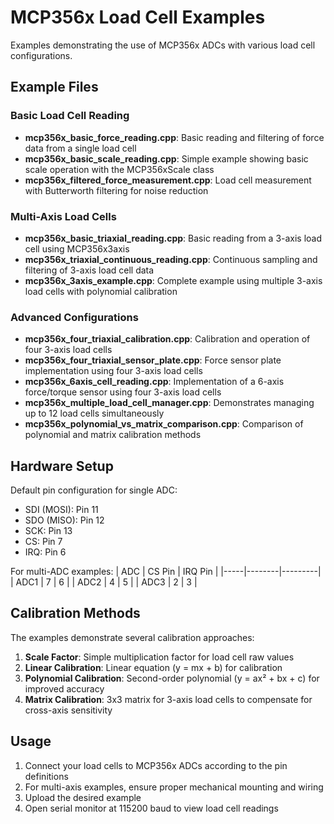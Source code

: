 # MCP356x Load Cell Examples

Examples demonstrating the use of MCP356x ADCs with various load cell configurations.

## Example Files

### Basic Load Cell Reading
- **mcp356x_basic_force_reading.cpp**: Basic reading and filtering of force data from a single load cell
- **mcp356x_basic_scale_reading.cpp**: Simple example showing basic scale operation with the MCP356xScale class
- **mcp356x_filtered_force_measurement.cpp**: Load cell measurement with Butterworth filtering for noise reduction

### Multi-Axis Load Cells
- **mcp356x_basic_triaxial_reading.cpp**: Basic reading from a 3-axis load cell using MCP356x3axis
- **mcp356x_triaxial_continuous_reading.cpp**: Continuous sampling and filtering of 3-axis load cell data
- **mcp356x_3axis_example.cpp**: Complete example using multiple 3-axis load cells with polynomial calibration

### Advanced Configurations
- **mcp356x_four_triaxial_calibration.cpp**: Calibration and operation of four 3-axis load cells
- **mcp356x_four_triaxial_sensor_plate.cpp**: Force sensor plate implementation using four 3-axis load cells
- **mcp356x_6axis_cell_reading.cpp**: Implementation of a 6-axis force/torque sensor using four 3-axis load cells
- **mcp356x_multiple_load_cell_manager.cpp**: Demonstrates managing up to 12 load cells simultaneously
- **mcp356x_polynomial_vs_matrix_comparison.cpp**: Comparison of polynomial and matrix calibration methods

## Hardware Setup

Default pin configuration for single ADC:
- SDI (MOSI): Pin 11
- SDO (MISO): Pin 12
- SCK: Pin 13
- CS: Pin 7
- IRQ: Pin 6

For multi-ADC examples:
| ADC | CS Pin | IRQ Pin |
|-----|--------|---------|
| ADC1 | 7 | 6 |
| ADC2 | 4 | 5 |
| ADC3 | 2 | 3 |

## Calibration Methods

The examples demonstrate several calibration approaches:

1. **Scale Factor**: Simple multiplication factor for load cell raw values
2. **Linear Calibration**: Linear equation (y = mx + b) for calibration
3. **Polynomial Calibration**: Second-order polynomial (y = ax² + bx + c) for improved accuracy
4. **Matrix Calibration**: 3x3 matrix for 3-axis load cells to compensate for cross-axis sensitivity

## Usage

1. Connect your load cells to MCP356x ADCs according to the pin definitions
2. For multi-axis examples, ensure proper mechanical mounting and wiring
3. Upload the desired example
4. Open serial monitor at 115200 baud to view load cell readings
